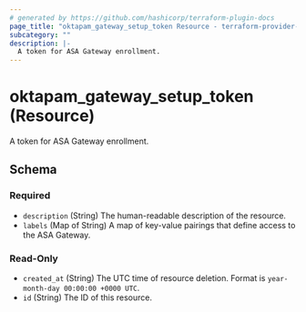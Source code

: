 ```yaml
---
# generated by https://github.com/hashicorp/terraform-plugin-docs
page_title: "oktapam_gateway_setup_token Resource - terraform-provider-oktapam"
subcategory: ""
description: |-
  A token for ASA Gateway enrollment.
---
```


# oktapam_gateway_setup_token (Resource)

A token for ASA Gateway enrollment.



<!-- schema generated by tfplugindocs -->
## Schema

### Required

- `description` (String) The human-readable description of the resource.
- `labels` (Map of String) A map of key-value pairings that define access to the ASA Gateway.

### Read-Only

- `created_at` (String) The UTC time of resource deletion. Format is `year-month-day 00:00:00 +0000 UTC`.
- `id` (String) The ID of this resource.



